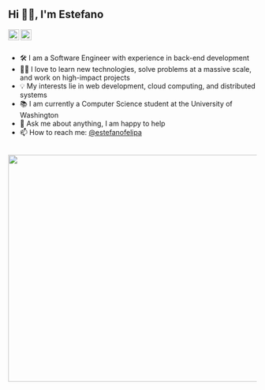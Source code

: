 ## Hi 👋🏽, I'm Estefano

<a href="https://twitter.com/estefano_felipa">
  <img align="left" alt="Estefano's Twitter" width="22px" src="https://raw.githubusercontent.com/peterthehan/peterthehan/master/assets/twitter.svg" />
</a>
<a href="https://www.linkedin.com/in/estefanofelipa/">
  <img align="left" alt="Estefano's LinkedIn" width="22px" src="https://raw.githubusercontent.com/peterthehan/peterthehan/master/assets/linkedin.svg" />
</a>

<br />
<br />

- 🛠 I am a Software Engineer with experience in back-end development
- 🙌🏽 I love to learn new technologies, solve problems at a massive scale, and work on high-impact projects
- 💡 My interests lie in web development, cloud computing, and distributed systems
- 📚 I am currently a Computer Science student at the University of Washington
- 💬 Ask me about anything, I am happy to help
- 📫 How to reach me: [@estefanofelipa](https://www.linkedin.com/in/estefanofelipa/)

<br />

<div>
  <a href="https://i.imgur.com/dXecvXb.png">
    <img align="center" src="https://i.imgur.com/dXecvXb.png" width="600em" height="460em" border="0" />
  </a>
</div>
